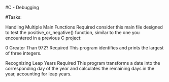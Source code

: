 #C - Debugging

#Tasks:

Handling Multiple Main Functions
Required
 consider this main file designed to test the positive_or_negative() function, similar to the one you encountered in a previous C project:

0 Greater Than 972?
Required
This program identifies and prints the largest of three integers.

Recognizing Leap Years
Required
This program transforms a date into the corresponding day of the year and calculates the remaining days in the year, accounting for leap years.
